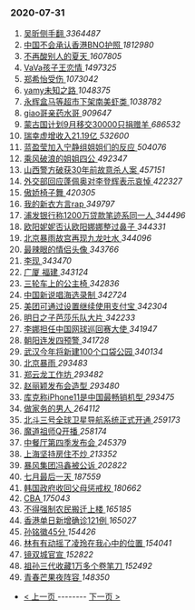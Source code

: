 ### 2020-07-31 
1. [ 吴昕侧手翻 ](https://s.weibo.com/weibo?q=%23%E5%90%B4%E6%98%95%E4%BE%A7%E6%89%8B%E7%BF%BB%23&Refer=top) *3364487*
1. [ 中国不会承认香港BNO护照 ](https://s.weibo.com/weibo?q=%E4%B8%AD%E5%9B%BD%E4%B8%8D%E4%BC%9A%E6%89%BF%E8%AE%A4%E9%A6%99%E6%B8%AFBNO%E6%8A%A4%E7%85%A7&Refer=top) *1812980*
1. [ 不再酸别人的夏天 ](https://s.weibo.com/weibo?q=%23%E4%B8%8D%E5%86%8D%E9%85%B8%E5%88%AB%E4%BA%BA%E7%9A%84%E5%A4%8F%E5%A4%A9%23&topic_ad=1&Refer=top) *1607805*
1. [ VaVa孩子王恋情 ](https://s.weibo.com/weibo?q=%23VaVa%E5%AD%A9%E5%AD%90%E7%8E%8B%E6%81%8B%E6%83%85%23&Refer=top) *1497325*
1. [ 郑希怡受伤 ](https://s.weibo.com/weibo?q=%23%E9%83%91%E5%B8%8C%E6%80%A1%E5%8F%97%E4%BC%A4%23&Refer=top) *1073042*
1. [ yamy未知之路 ](https://s.weibo.com/weibo?q=%23yamy%E6%9C%AA%E7%9F%A5%E4%B9%8B%E8%B7%AF%23&topic_ad=1&Refer=top) *1048375*
1. [ 永辉盒马等超市下架南美虾类 ](https://s.weibo.com/weibo?q=%23%E6%B0%B8%E8%BE%89%E7%9B%92%E9%A9%AC%E7%AD%89%E8%B6%85%E5%B8%82%E4%B8%8B%E6%9E%B6%E5%8D%97%E7%BE%8E%E8%99%BE%E7%B1%BB%23&Refer=top) *1038782*
1. [ giao哥亲药水哥 ](https://s.weibo.com/weibo?q=%23giao%E5%93%A5%E4%BA%B2%E8%8D%AF%E6%B0%B4%E5%93%A5%23&Refer=top) *909647*
1. [ 蒙古国计划9月移交30000只捐赠羊 ](https://s.weibo.com/weibo?q=%23%E8%92%99%E5%8F%A4%E5%9B%BD%E8%AE%A1%E5%88%929%E6%9C%88%E7%A7%BB%E4%BA%A430000%E5%8F%AA%E6%8D%90%E8%B5%A0%E7%BE%8A%23&Refer=top) *686532*
1. [ 瑞幸虚增收入21.19亿 ](https://s.weibo.com/weibo?q=%E7%91%9E%E5%B9%B8%E8%99%9A%E5%A2%9E%E6%94%B6%E5%85%A521.19%E4%BA%BF&Refer=top) *532600*
1. [ 蓝盈莹加入宁静组姐姐们的反应 ](https://s.weibo.com/weibo?q=%E8%93%9D%E7%9B%88%E8%8E%B9%E5%8A%A0%E5%85%A5%E5%AE%81%E9%9D%99%E7%BB%84%E5%A7%90%E5%A7%90%E4%BB%AC%E7%9A%84%E5%8F%8D%E5%BA%94&Refer=top) *504076*
1. [ 乘风破浪的姐姐四公 ](https://s.weibo.com/weibo?q=%23%E4%B9%98%E9%A3%8E%E7%A0%B4%E6%B5%AA%E7%9A%84%E5%A7%90%E5%A7%90%E5%9B%9B%E5%85%AC%23&Refer=top) *492347*
1. [ 山西警方破获30年前故意杀人案 ](https://s.weibo.com/weibo?q=%23%E5%B1%B1%E8%A5%BF%E8%AD%A6%E6%96%B9%E7%A0%B4%E8%8E%B730%E5%B9%B4%E5%89%8D%E6%95%85%E6%84%8F%E6%9D%80%E4%BA%BA%E6%A1%88%23&Refer=top) *457151*
1. [ 外交部回应蓬佩奥对李登辉表示哀悼 ](https://s.weibo.com/weibo?q=%E5%A4%96%E4%BA%A4%E9%83%A8%E5%9B%9E%E5%BA%94%E8%93%AC%E4%BD%A9%E5%A5%A5%E5%AF%B9%E6%9D%8E%E7%99%BB%E8%BE%89%E8%A1%A8%E7%A4%BA%E5%93%80%E6%82%BC&Refer=top) *422327*
1. [ 傲娇椅子舞 ](https://s.weibo.com/weibo?q=%23%E5%82%B2%E5%A8%87%E6%A4%85%E5%AD%90%E8%88%9E%23&Refer=top) *420305*
1. [ 我的新衣方言rap ](https://s.weibo.com/weibo?q=%E6%88%91%E7%9A%84%E6%96%B0%E8%A1%A3%E6%96%B9%E8%A8%80rap&Refer=top) *349797*
1. [ 浦发银行称1200万贷款笔迹系同一人 ](https://s.weibo.com/weibo?q=%E6%B5%A6%E5%8F%91%E9%93%B6%E8%A1%8C%E7%A7%B01200%E4%B8%87%E8%B4%B7%E6%AC%BE%E7%AC%94%E8%BF%B9%E7%B3%BB%E5%90%8C%E4%B8%80%E4%BA%BA&Refer=top) *344496*
1. [ 欧阳妮妮否认欧阳娜娜整过鼻子 ](https://s.weibo.com/weibo?q=%23%E6%AC%A7%E9%98%B3%E5%A6%AE%E5%A6%AE%E5%90%A6%E8%AE%A4%E6%AC%A7%E9%98%B3%E5%A8%9C%E5%A8%9C%E6%95%B4%E8%BF%87%E9%BC%BB%E5%AD%90%23&Refer=top) *344331*
1. [ 北京暴雨故宫再现九龙吐水 ](https://s.weibo.com/weibo?q=%23%E5%8C%97%E4%BA%AC%E6%9A%B4%E9%9B%A8%E6%95%85%E5%AE%AB%E5%86%8D%E7%8E%B0%E4%B9%9D%E9%BE%99%E5%90%90%E6%B0%B4%23&Refer=top) *344096*
1. [ 最辣眼的情侣头像 ](https://s.weibo.com/weibo?q=%23%E6%9C%80%E8%BE%A3%E7%9C%BC%E7%9A%84%E6%83%85%E4%BE%A3%E5%A4%B4%E5%83%8F%23&Refer=top) *343766*
1. [ 李现 ](https://s.weibo.com/weibo?q=%E6%9D%8E%E7%8E%B0&Refer=top) *343470*
1. [ 广厦 福建 ](https://s.weibo.com/weibo?q=%E5%B9%BF%E5%8E%A6%20%E7%A6%8F%E5%BB%BA&Refer=top) *343124*
1. [ 三轮车上的公主椅 ](https://s.weibo.com/weibo?q=%23%E4%B8%89%E8%BD%AE%E8%BD%A6%E4%B8%8A%E7%9A%84%E5%85%AC%E4%B8%BB%E6%A4%85%23&Refer=top) *342836*
1. [ 中国新说唱海选录制 ](https://s.weibo.com/weibo?q=%23%E4%B8%AD%E5%9B%BD%E6%96%B0%E8%AF%B4%E5%94%B1%E6%B5%B7%E9%80%89%E5%BD%95%E5%88%B6%23&Refer=top) *342724*
1. [ 美团可通过设置继续使用支付宝 ](https://s.weibo.com/weibo?q=%23%E7%BE%8E%E5%9B%A2%E5%8F%AF%E9%80%9A%E8%BF%87%E8%AE%BE%E7%BD%AE%E7%BB%A7%E7%BB%AD%E4%BD%BF%E7%94%A8%E6%94%AF%E4%BB%98%E5%AE%9D%23&Refer=top) *342304*
1. [ 明日之子芭莎乐队大片 ](https://s.weibo.com/weibo?q=%23%E6%98%8E%E6%97%A5%E4%B9%8B%E5%AD%90%E8%8A%AD%E8%8E%8E%E4%B9%90%E9%98%9F%E5%A4%A7%E7%89%87%23&Refer=top) *342233*
1. [ 李娜担任中国网球巡回赛大使 ](https://s.weibo.com/weibo?q=%E6%9D%8E%E5%A8%9C%E6%8B%85%E4%BB%BB%E4%B8%AD%E5%9B%BD%E7%BD%91%E7%90%83%E5%B7%A1%E5%9B%9E%E8%B5%9B%E5%A4%A7%E4%BD%BF&Refer=top) *341947*
1. [ 朝阳连发四预警 ](https://s.weibo.com/weibo?q=%E6%9C%9D%E9%98%B3%E8%BF%9E%E5%8F%91%E5%9B%9B%E9%A2%84%E8%AD%A6&Refer=top) *341728*
1. [ 武汉今年将新建100个口袋公园 ](https://s.weibo.com/weibo?q=%E6%AD%A6%E6%B1%89%E4%BB%8A%E5%B9%B4%E5%B0%86%E6%96%B0%E5%BB%BA100%E4%B8%AA%E5%8F%A3%E8%A2%8B%E5%85%AC%E5%9B%AD&Refer=top) *340134*
1. [ 北京暴雨 ](https://s.weibo.com/weibo?q=%E5%8C%97%E4%BA%AC%E6%9A%B4%E9%9B%A8&Refer=top) *293483*
1. [ 郑云龙工作坊 ](https://s.weibo.com/weibo?q=%E9%83%91%E4%BA%91%E9%BE%99%E5%B7%A5%E4%BD%9C%E5%9D%8A&Refer=top) *293482*
1. [ 赵丽颖发布会造型 ](https://s.weibo.com/weibo?q=%23%E8%B5%B5%E4%B8%BD%E9%A2%96%E5%8F%91%E5%B8%83%E4%BC%9A%E9%80%A0%E5%9E%8B%23&Refer=top) *293480*
1. [ 库克称iPhone11是中国最畅销机型 ](https://s.weibo.com/weibo?q=%23%E5%BA%93%E5%85%8B%E7%A7%B0iPhone11%E6%98%AF%E4%B8%AD%E5%9B%BD%E6%9C%80%E7%95%85%E9%94%80%E6%9C%BA%E5%9E%8B%23&Refer=top) *293475*
1. [ 做家务的男人 ](https://s.weibo.com/weibo?q=%E5%81%9A%E5%AE%B6%E5%8A%A1%E7%9A%84%E7%94%B7%E4%BA%BA&Refer=top) *264112*
1. [ 北斗三号全球卫星导航系统正式开通 ](https://s.weibo.com/weibo?q=%E5%8C%97%E6%96%97%E4%B8%89%E5%8F%B7%E5%85%A8%E7%90%83%E5%8D%AB%E6%98%9F%E5%AF%BC%E8%88%AA%E7%B3%BB%E7%BB%9F%E6%AD%A3%E5%BC%8F%E5%BC%80%E9%80%9A&Refer=top) *259173*
1. [ 魔道祖师Q开播 ](https://s.weibo.com/weibo?q=%23%E9%AD%94%E9%81%93%E7%A5%96%E5%B8%88Q%E5%BC%80%E6%92%AD%23&Refer=top) *258174*
1. [ 中餐厅第四季发布会 ](https://s.weibo.com/weibo?q=%23%E4%B8%AD%E9%A4%90%E5%8E%85%E7%AC%AC%E5%9B%9B%E5%AD%A3%E5%8F%91%E5%B8%83%E4%BC%9A%23&Refer=top) *245379*
1. [ 上海坚持房住不炒 ](https://s.weibo.com/weibo?q=%23%E4%B8%8A%E6%B5%B7%E5%9D%9A%E6%8C%81%E6%88%BF%E4%BD%8F%E4%B8%8D%E7%82%92%23&Refer=top) *213352*
1. [ 暴风集团冯鑫被公诉 ](https://s.weibo.com/weibo?q=%E6%9A%B4%E9%A3%8E%E9%9B%86%E5%9B%A2%E5%86%AF%E9%91%AB%E8%A2%AB%E5%85%AC%E8%AF%89&Refer=top) *202822*
1. [ 七月最后一天 ](https://s.weibo.com/weibo?q=%E4%B8%83%E6%9C%88%E6%9C%80%E5%90%8E%E4%B8%80%E5%A4%A9&Refer=top) *187559*
1. [ 韩国政府收回父母惩戒权 ](https://s.weibo.com/weibo?q=%23%E9%9F%A9%E5%9B%BD%E6%94%BF%E5%BA%9C%E6%94%B6%E5%9B%9E%E7%88%B6%E6%AF%8D%E6%83%A9%E6%88%92%E6%9D%83%23&Refer=top) *180662*
1. [ CBA ](https://s.weibo.com/weibo?q=CBA&Refer=top) *175043*
1. [ 不得强制农民搬迁上楼 ](https://s.weibo.com/weibo?q=%23%E4%B8%8D%E5%BE%97%E5%BC%BA%E5%88%B6%E5%86%9C%E6%B0%91%E6%90%AC%E8%BF%81%E4%B8%8A%E6%A5%BC%23&Refer=top) *165185*
1. [ 香港单日新增确诊121例 ](https://s.weibo.com/weibo?q=%E9%A6%99%E6%B8%AF%E5%8D%95%E6%97%A5%E6%96%B0%E5%A2%9E%E7%A1%AE%E8%AF%8A121%E4%BE%8B&Refer=top) *165027*
1. [ 孙铭徽45分 ](https://s.weibo.com/weibo?q=%E5%AD%99%E9%93%AD%E5%BE%BD45%E5%88%86&Refer=top) *154426*
1. [ 林有有动摇了凌玲在我心中的位置 ](https://s.weibo.com/weibo?q=%23%E6%9E%97%E6%9C%89%E6%9C%89%E5%8A%A8%E6%91%87%E4%BA%86%E5%87%8C%E7%8E%B2%E5%9C%A8%E6%88%91%E5%BF%83%E4%B8%AD%E7%9A%84%E4%BD%8D%E7%BD%AE%23&Refer=top) *154041*
1. [ 镜双城官宣 ](https://s.weibo.com/weibo?q=%23%E9%95%9C%E5%8F%8C%E5%9F%8E%E5%AE%98%E5%AE%A3%23&Refer=top) *152822*
1. [ 祖孙三代收藏1万多个卷笔刀 ](https://s.weibo.com/weibo?q=%23%E7%A5%96%E5%AD%99%E4%B8%89%E4%BB%A3%E6%94%B6%E8%97%8F1%E4%B8%87%E5%A4%9A%E4%B8%AA%E5%8D%B7%E7%AC%94%E5%88%80%23&Refer=top) *152492*
1. [ 青春芒果夜阵容 ](https://s.weibo.com/weibo?q=%23%E9%9D%92%E6%98%A5%E8%8A%92%E6%9E%9C%E5%A4%9C%E9%98%B5%E5%AE%B9%23&Refer=top) *148350* 

- [ < 上一页 ](https://github.com/able8/weibo-hot-record/blob/master/2020-07-30.md) -------- [ 下一页 > ](https://github.com/able8/weibo-hot-record/blob/master/2020-08-01.md)